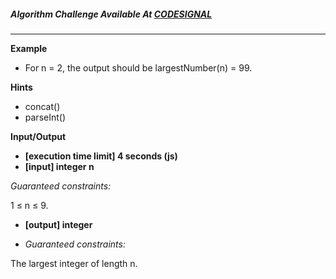 ##### Algorithm Challenge Available At [CODESIGNAL](https://app.codesignal.com/arcade/code-arcade/intro-gates/SZB5XypsMokGusDhX)

---

**Example**

- For n = 2, the output should be
  largestNumber(n) = 99.

**Hints**

- concat()
- parseInt()

**Input/Output**

- **[execution time limit] 4 seconds (js)**
- **[input] integer n**

_Guaranteed constraints:_

1 ≤ n ≤ 9.

- **[output] integer**

- _Guaranteed constraints:_

The largest integer of length n.
